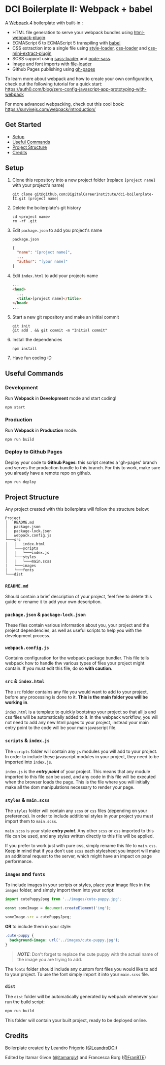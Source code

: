 # DCI Boilerplate II: Webpack + babel

A [Webpack 4](https://webpack.js.org/) boilerplate with built-in :

- HTML file generation to serve your webpack bundles using [html-webpack-plugin](https://github.com/jantimon/html-webpack-plugin)
- ECMAScript 6 to ECMAScript 5 transpiling with [babel](https://babeljs.io/)
- CSS extraction into a single file using [style-loader](https://github.com/webpack-contrib/style-loader), [css-loader](https://github.com/webpack-contrib/css-loader) and [css-mini-extract-plugin](https://github.com/webpack-contrib/mini-css-extract-plugin)
- SCSS support using [sass-loader](https://github.com/webpack-contrib/sass-loader) and [node-sass](https://github.com/sass/node-sass).
- Image and font imports with [file-loader](https://github.com/webpack-contrib/file-loader)
- Github Pages publishing using [gh-pages](https://www.npmjs.com/package/gh-pages)

To learn more about webpack and how to create your own configuration, check out the following tutorial for a quick start: https://auth0.com/blog/zero-config-javascript-app-prototyping-with-webpack

For more advanced webpacking, check out this cool book: https://survivejs.com/webpack/introduction/

## Get Started

- [Setup](#setup)
- [Useful Commands](#useful-commands)
- [Project Structure](#project-structure)
- [Credits](#credits)

## Setup

1. Clone this repository into a new project folder (replace `[project name]` with your project's name)

   ```
   git clone git@github.com:DigitalCareerInstitute/dci-boilerplate-II.git [project name]
   ```

1. Delete the boilerplate's git history

   ```
   cd <project name>
   rm -rf .git
   ```

1. Edit `package.json` to add you project's name

   `package.json`

   ```json
   {
     "name": "[project name]",
     ...
     "author": "[your name]"
   }
   ```

1. Edit `index.html` to add your projects name

   ```html
   ...
   <head>
     ...
     <title>[project name]</title>
   </head>
   ...
   ```

1. Start a new git repository and make an initial commit

   ```
   git init
   git add . && git commit -m "Initial commit"
   ```

1. Install the dependencies

   ```
   npm install
   ```

1. Have fun coding :D

## Useful Commands

### Development

Run **Webpack** in **Development** mode and start coding!

```
npm start
```

### Production

Run **Webpack** in **Production** mode.

```
npm run build
```

### Deploy to Github Pages

Deploy your code to **Github Pages**: this script creates a 'gh-pages' branch and serves the production bundle to this branch. For this to work, make sure you already have a remote repo on github.

```
npm run deploy
```

## Project Structure

Any project created with this boilerplate will follow the structure below:

```
Project
│   README.md
│   package.json
|   package-lock.json
│   webpack.config.js
└───src
│   │   index.html
│   └───scripts
│   |   └───index.js
│   └───styles
│   |   └───main.scss
|   └───images
|   └───fonts
└───dist
```

### `README.md`

Should contain a brief description of your project, feel free to delete this guide or rename it to add your own description.

### `package.json` & `package-lock.json`

These files contain various information about you, your project and the project dependencies, as well as useful scripts to help you with the development process.

### `webpack.config.js`

Contains configuration for the webpack package bundler. This file tells webpack how to handle thw various types of files your project might contain. If you must edit this file, do so **with caution**.

### `src` & `index.html`

The `src` folder contains any file you would want to add to your project, before any processing is done to it. **This is the main folder you will be working in**.

`index.html` is a template to quickly bootstrap your project so that all js and css files will be automatically added to it. In the webpack workflow, you will not need to add any new html pages to your project, instead your main entry point to the code will be your main javascript file.

### `scripts` & `index.js`

The `scripts` folder will contain any `js` modules you will add to your project. In order to include these javascript modules in your project, they need to be imported into `index.js`.

`index.js` is the _**entry point**_ of your project. This means that any module imported to this file can be used, and any code in this file will be executed when the browser loads the page. This is the file where you will initially make all the dom manipulations necessary to render your page.

### `styles` & `main.scss`

The `styles` folder will contain any `scss` or `css` files (depending on your preference). In order to include additional styles in your project you must import them to `main.scss`.

`main.scss` is your style _**entry point**_. Any other `scss` or `css` imported to this file can be used, and any styles written directly to this file will be applied.

If you prefer to work just with pure css, simply rename this file to `main.css`. Keep in mind that if you don't use `scss` each stylesheet you import will make an additional request to the server, which might have an impact on page performance.

### `images` and `fonts`

To include images in your scripts or styles, place your image files in the `images` folder, and simply import them into your script:

```javascript
import cutePuppyJpeg from '../images/cute-puppy.jpg';

const someImage = document.createElement('img');

someImage.src = cutePuppyJpeg;
```

**OR** to include them in your style:

```css
.cute-puppy {
  background-image: url('../images/cute-puppy.jpg');
}
```

> _**NOTE**_: Don't forget to replace the cute puppy with the actual name of the image you are trying to add.

The `fonts` folder should include any custom font files you would like to add to your project. To use the font simply import it into your `main.scss` file.

### `dist`

The `dist` folder will be automatically generated by webpack whenever your run the build script:

```bash
npm run build
```

This folder will contain your built project, ready to be deployed online.

## Credits

Boilerplate created by Leandro Frigerio ([@LeandroDCI](https://github.com/LeandroDCI))

Edited by Itamar Givon ([@itamargiv](https://github.com/itamargiv)) and Francesca Borg ([@FranBTE](https://github.com/FranBTE))
